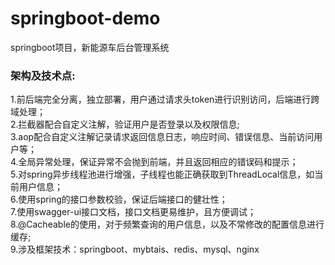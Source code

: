 # springboot-demo
springboot项目，新能源车后台管理系统<br/>
<h3>架构及技术点:</h3>
  1.前后端完全分离，独立部署，用户通过请求头token进行识别访问，后端进行跨域处理；<br/>
  2.拦截器配合自定义注解，验证用户是否登录以及权限信息;<br/>
  3.aop配合自定义注解记录请求返回信息日志，响应时间、错误信息、当前访问用户等；<br/>
  4.全局异常处理，保证异常不会抛到前端，并且返回相应的错误码和提示；<br/>
  5.对spring异步线程池进行增强，子线程也能正确获取到ThreadLocal信息，如当前用户信息；<br/>
  6.使用spring的接口参数校验，保证后端接口的健壮性；<br/>
  7.使用swagger-ui接口文档，接口文档更易维护，且方便调试；<br/>
  8.@Cacheable的使用，对于频繁查询的用户信息，以及不常修改的配置信息进行缓存;<br/>
  9.涉及框架技术：springboot、mybtais、redis、mysql、nginx<br/>
